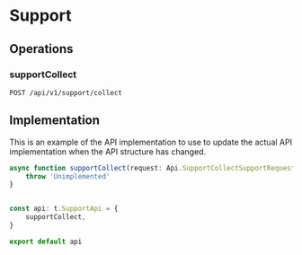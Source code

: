 # Support


## Operations

### supportCollect

```http
POST /api/v1/support/collect
```


## Implementation

This is an example of the API implementation to use to update the actual API implementation
when the API structure has changed.

```typescript
async function supportCollect(request: Api.SupportCollectSupportRequest): Promise<t.SupportCollectResponse> {
	throw 'Unimplemented'
}


const api: t.SupportApi = {
	supportCollect,
}

export default api
```
